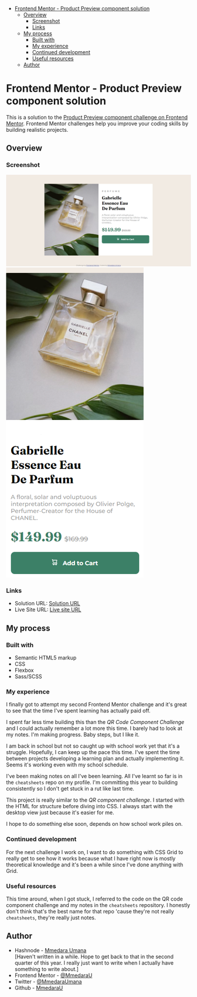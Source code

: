 - [Frontend Mentor - Product Preview component solution](#frontend-mentor---product-preview-component-solution)
  - [Overview](#overview)
    - [Screenshot](#screenshot)
    - [Links](#links)
  - [My process](#my-process)
    - [Built with](#built-with)
    - [My experience](#my-experience)
    - [Continued development](#continued-development)
    - [Useful resources](#useful-resources)
  - [Author](#author)

# Frontend Mentor - Product Preview component solution

This is a solution to the [Product Preview component challenge on Frontend Mentor](https://www.frontendmentor.io/challenges/). Frontend Mentor challenges help you improve your coding skills by building realistic projects. 

## Overview

### Screenshot

![Desktop View](images/solution-desktop.png)
![Mobile View](images/solution-mobile.png)


### Links

- Solution URL: [Solution URL](https://www.frontendmentor.io/solutions/solution-to-preview-card-component-challenge-d4haOI_WAp)
- Live Site URL: [Live site URL](https://github.com/MmedaraU/product-preview-card)

## My process

### Built with

- Semantic HTML5 markup
- CSS
- Flexbox
- Sass/SCSS

### My experience

I finally got to attempt my second Frontend Mentor challenge and it's great to see that the time I've spent learning has actually paid off.

I spent far less time building this than the *QR Code Component Challenge* and I could actually remember a lot more this time. I barely had to look at my notes. I'm making progress. Baby steps, but I like it.

I am back in school but not so caught up with school work yet that it's a struggle. Hopefully, I can keep up the pace this time. I've spent the time between projects developing a learning plan and actually implementing it. Seems it's working even with my school schedule.

I've been making notes on all I've been learning. All I've learnt so far is in the `cheatsheets` repo on my profile. I'm committing this year to building consistently so I don't get stuck in a rut like last time.

This project is really similar to the *QR component challenge*. I started with the HTML for structure before diving into CSS. I always start with the desktop view just because it's easier for me.

I hope to do something else soon, depends on how school work piles on.

### Continued development
For the next challenge I work on, I want to do something with CSS Grid to really get to see how it works because what I have right now is mostly theoretical knowledge and it's been a while since I've done anything with Grid.

### Useful resources

This time around, when I got stuck, I referred to the code on the QR code component challenge and my notes in the `cheatsheets` repository. I honestly don't think that's the best name for that repo 'cause they're not really `cheatsheets`, they're really just notes.

## Author

- Hashnode - [Mmedara Umana](https://mmedaraumana.hashnode.dev/)  
    [Haven't written in a while. Hope to get back to that in the second quarter of this year. I really just want to write when I actually have something to write about.]
- Frontend Mentor - [@MmedaraU](https://www.frontendmentor.io/profile/MmedaraU)
- Twitter - [@MmedaraUmana](https://twitter.com/MmedaraUmana)
- Github - [MmedaraU](https://github.com/MmedaraU)

